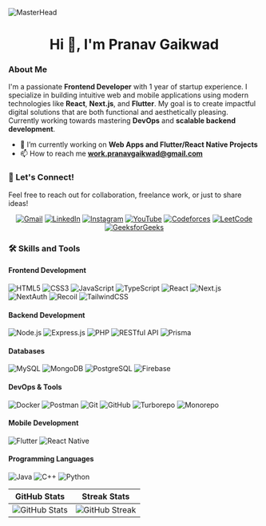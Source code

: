 
![MasterHead](https://user-images.githubusercontent.com/74352611/151704311-fa5649c9-6fac-4640-9b7e-54a3d760521a.gif)

<h1 align="center">Hi 👋, I'm Pranav Gaikwad</h1>

### About Me
I'm a passionate **Frontend Developer** with 1 year of startup experience. I specialize in building intuitive web and mobile applications using modern technologies like **React**, **Next.js**, and **Flutter**. My goal is to create impactful digital solutions that are both functional and aesthetically pleasing. Currently working towards mastering **DevOps** and **scalable backend development**.


- 🔭 I’m currently working on **Web Apps and Flutter/React Native Projects**
- 📫 How to reach me **work.pranavgaikwad@gmail.com**


### 🚀 Let's Connect!
Feel free to reach out for collaboration, freelance work, or just to share ideas!

<div align="center">

[![Gmail](https://img.shields.io/badge/-Gmail-D14836?style=for-the-badge&logo=gmail&logoColor=white)](mailto:work.pranavgaikwad@gmail.com)
[![LinkedIn](https://img.shields.io/badge/-LinkedIn-0A66C2?style=for-the-badge&logo=linkedin&logoColor=white)](https://linkedin.com/in/pranav-gaikwad-a19088223)
[![Instagram](https://img.shields.io/badge/-Instagram-E4405F?style=for-the-badge&logo=instagram&logoColor=white)](https://instagram.com/pranavgaikwad.11)
[![YouTube](https://img.shields.io/badge/-YouTube-FF0000?style=for-the-badge&logo=youtube&logoColor=white)](https://www.youtube.com/channel/UCkW53yCXueI1CRxOLqcG6MA)
[![Codeforces](https://img.shields.io/badge/-Codeforces-1F8ACB?style=for-the-badge&logo=codeforces&logoColor=white)](https://codeforces.com/profile/pranavgaikwad)
[![LeetCode](https://img.shields.io/badge/-LeetCode-FFA116?style=for-the-badge&logo=leetcode&logoColor=black)](https://www.leetcode.com/pranav_gaikwad)
[![GeeksforGeeks](https://img.shields.io/badge/-GeeksforGeeks-0F9D58?style=for-the-badge&logo=geeksforgeeks&logoColor=white)](https://auth.geeksforgeeks.org/user/pranavjigaikwad)

</div>



### 🛠️ Skills and Tools  

#### **Frontend Development**
![HTML5](https://img.shields.io/badge/-HTML5-E34F26?style=for-the-badge&logo=html5&logoColor=white)
![CSS3](https://img.shields.io/badge/-CSS3-1572B6?style=for-the-badge&logo=css3&logoColor=white)
![JavaScript](https://img.shields.io/badge/-JavaScript-F7DF1E?style=for-the-badge&logo=javascript&logoColor=black)
![TypeScript](https://img.shields.io/badge/-TypeScript-007ACC?style=for-the-badge&logo=typescript&logoColor=white)
![React](https://img.shields.io/badge/-React-61DAFB?style=for-the-badge&logo=react&logoColor=black)
![Next.js](https://img.shields.io/badge/-Next.js-000000?style=for-the-badge&logo=next.js&logoColor=white)
![NextAuth](https://img.shields.io/badge/-NextAuth-5E17EB?style=for-the-badge&logo=auth0&logoColor=white)
![Recoil](https://img.shields.io/badge/-Recoil-007ACC?style=for-the-badge&logo=recoil&logoColor=white)
![TailwindCSS](https://img.shields.io/badge/-Tailwind_CSS-38B2AC?style=for-the-badge&logo=tailwind-css&logoColor=white)

#### **Backend Development**
![Node.js](https://img.shields.io/badge/-Node.js-339933?style=for-the-badge&logo=node.js&logoColor=white)
![Express.js](https://img.shields.io/badge/-Express.js-000000?style=for-the-badge&logo=express&logoColor=white)
![PHP](https://img.shields.io/badge/-PHP-777BB4?style=for-the-badge&logo=php&logoColor=white)
![RESTful API](https://img.shields.io/badge/-RESTful_API-1E90FF?style=for-the-badge&logo=api&logoColor=white)
![Prisma](https://img.shields.io/badge/-Prisma-2D3748?style=for-the-badge&logo=prisma&logoColor=white)

#### **Databases**
![MySQL](https://img.shields.io/badge/-MySQL-4479A1?style=for-the-badge&logo=mysql&logoColor=white)
![MongoDB](https://img.shields.io/badge/-MongoDB-47A248?style=for-the-badge&logo=mongodb&logoColor=white)
![PostgreSQL](https://img.shields.io/badge/-PostgreSQL-336791?style=for-the-badge&logo=postgresql&logoColor=white)
![Firebase](https://img.shields.io/badge/-Firebase-FFCA28?style=for-the-badge&logo=firebase&logoColor=black)

#### **DevOps & Tools**
![Docker](https://img.shields.io/badge/-Docker-2496ED?style=for-the-badge&logo=docker&logoColor=white)
![Postman](https://img.shields.io/badge/-Postman-FF6C37?style=for-the-badge&logo=postman&logoColor=white)
![Git](https://img.shields.io/badge/-Git-F05032?style=for-the-badge&logo=git&logoColor=white)
![GitHub](https://img.shields.io/badge/-GitHub-181717?style=for-the-badge&logo=github&logoColor=white)
![Turborepo](https://img.shields.io/badge/-Turborepo-000000?style=for-the-badge&logo=turborepo&logoColor=white)
![Monorepo](https://img.shields.io/badge/-Monorepo-FFDD44?style=for-the-badge&logo=monorepo&logoColor=black)

#### **Mobile Development**
![Flutter](https://img.shields.io/badge/-Flutter-02569B?style=for-the-badge&logo=flutter&logoColor=white)
![React Native](https://img.shields.io/badge/-React%20Native-61DAFB?style=for-the-badge&logo=react&logoColor=black)

#### **Programming Languages**
![Java](https://img.shields.io/badge/-Java-007396?style=for-the-badge&logo=java&logoColor=white)
![C++](https://img.shields.io/badge/-C++-00599C?style=for-the-badge&logo=c%2B%2B&logoColor=white)
![Python](https://img.shields.io/badge/-Python-3776AB?style=for-the-badge&logo=python&logoColor=white)

| GitHub Stats | Streak Stats |
|--------------|--------------|
| ![GitHub Stats](https://github-readme-stats.vercel.app/api?username=pranavgaikwadcodes&show_icons=true&locale=en&theme=tokyonight&card_width=300) | ![GitHub Streak](https://github-readme-streak-stats.herokuapp.com/?user=pranavgaikwadcodes&theme=tokyonight) |
